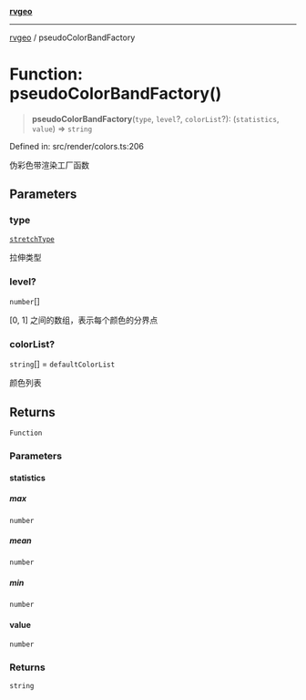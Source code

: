 [**rvgeo**](../README.md)

***

[rvgeo](../globals.md) / pseudoColorBandFactory

# Function: pseudoColorBandFactory()

> **pseudoColorBandFactory**(`type`, `level`?, `colorList`?): (`statistics`, `value`) => `string`

Defined in: src/render/colors.ts:206

伪彩色带渲染工厂函数

## Parameters

### type

[`stretchType`](../enumerations/stretchType.md)

拉伸类型

### level?

`number`[]

[0, 1] 之间的数组，表示每个颜色的分界点

### colorList?

`string`[] = `defaultColorList`

颜色列表

## Returns

`Function`

### Parameters

#### statistics

##### max

`number`

##### mean

`number`

##### min

`number`

#### value

`number`

### Returns

`string`
